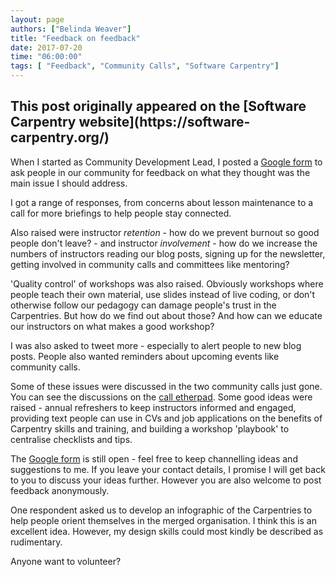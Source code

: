 ```yaml
---
layout: page
authors: ["Belinda Weaver"]
title: "Feedback on feedback"
date: 2017-07-20
time: "06:00:00"
tags: [ "Feedback", "Community Calls", "Software Carpentry"]
---
```


<h2>This post originally appeared on the [Software Carpentry website](https://software-carpentry.org/)</h2>

When I started as Community Development Lead, I posted a [Google form](https://docs.google.com/forms/d/e/1FAIpQLSeyLIAMdh9ylq-LhgZm4XK7PNsLaiWOUiEScCS-br1EO0pXrQ/viewform) to ask people in our community for feedback on what they thought was the main issue I should address.

I got a range of responses, from concerns about lesson maintenance to a call for more briefings to help people stay connected.

Also raised were instructor *retention* - how do we prevent burnout so good people don't leave? - and instructor *involvement* - how do we increase the numbers of instructors reading our blog posts, signing up for the newsletter, getting involved in community calls and committees like mentoring?

'Quality control' of workshops was also raised. Obviously workshops where people teach their own material, use slides instead of live coding, or don't otherwise follow our pedagogy can damage people's trust in the Carpentries. But how do we find out about those? And how can we educate our instructors on what makes a good workshop?

I was also asked to tweet more - especially to alert people to new blog posts. People also wanted reminders about upcoming events like community calls.

Some of these issues were discussed in the two community calls just gone. You can see the discussions on the [call etherpad](http://pad.software-carpentry.org/community-call-2017-07-20). Some good ideas were raised - annual refreshers to keep instructors informed and engaged, providing text people can use in CVs and job applications on the benefits of Carpentry skills and training, and building a workshop 'playbook' to centralise checklists and tips.

The [Google form](https://docs.google.com/forms/d/e/1FAIpQLSeyLIAMdh9ylq-LhgZm4XK7PNsLaiWOUiEScCS-br1EO0pXrQ/viewform) is still open - feel free to keep channelling ideas and suggestions to me. If you leave your contact details, I promise I will get back to you to discuss your ideas further. However you are also welcome to post feedback anonymously.

One respondent asked us to develop an infographic of the Carpentries to help people orient themselves in the merged organisation. I think this is an excellent idea. However, my design skills could most kindly be described as rudimentary.

Anyone want to volunteer?
